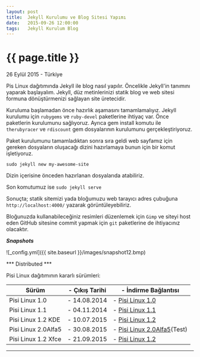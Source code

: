 ```yaml
---
layout: post
title:  Jekyll Kurulumu ve Blog Sitesi Yapımı
date:   2015-09-26 12:00:00
tags:   Jekyll Kurulum Blog
---
```


{{ page.title }}
================

<p class="meta">26 Eylül 2015 - Türkiye</p>

Pis Linux dağıtımında Jekyll ile blog nasıl yapılır. Öncelikle Jekyll'in tanımını yaparak başlayalım. Jekyll, düz metinlerinizi statik blog ve web sitesi formuna  dönüştürmenizi sağlayan site üretecidir.

Kuruluma başlamadan önce hazırlık aşamasını tamamlamalıyız. Jekyll kurulumu için ```rubygems``` ve ```ruby-devel``` paketlerine ihtiyaç var. Önce paketlerin kurulumunu sağlıyoruz. Ayrıca gem install komutu ile ```therubyracer``` ve ```rdiscount```
gem dosyalarının kurulumunu gerçekleştiriyoruz.

Paket kurulumunu tamamladıktan sonra sıra geldi web sayfamız için gereken dosyaların oluşacağı dizini hazırlamaya bunun için bir komut işletiyoruz.

```sudo jekyll new my-awesome-site```

Dizin içerisine önceden hazırlanan dosyalarıda atabiliriz.

Son komutumuz ise  ```sudo jekyll serve```

Sonuçta; statik sitemizi yada bloğumuzu web tarayıcı adres çubuğuna ```http://localhost:4000/``` yazarak görüntüleyebiliriz.

Bloğunuzda kullanabileceğiniz resimleri düzenlemek için ```Gimp``` ve siteyi host eden GitHub sitesine commit yapmak için ```git``` paketlerine de ihtiyacınız olacaktır.

***Snapshots***

![_config.yml]({{ site.baseurl }}/images/snapshot12.bmp)

*** Distributed ***

Pisi Linux dağıtımının kararlı sürümleri:

| Sürüm                  |- Çıkış Tarihi |- İndirme Bağlantısı |
|------------------------|---------------|---------------------|
| Pisi Linux 1.0         |- 14.08.2014   |- [Pisi Linux 1.0](https://sourceforge.net/projects/pisilinux/files/1.0/)|
| Pisi Linux 1.1         |- 04.11.2014   |- [Pisi Linux 1.1](https://sourceforge.net/projects/pisilinux/files/1.1/)|
| Pisi Linux 1.2 KDE     |- 10.07.2015   |- [Pisi Linux 1.2](https://sourceforge.net/projects/pisilinux/files/1.2/)|
| Pisi Linux 2.0Alfa5    |- 30.08.2015   |- [Pisi Linux 2.0Alfa5](https://openload.co/f/vuimrNgPjSE/Pisi-Linux-2.0-Alfa5-KDE5-KaraKedi-x86_64.iso)(Test)
| Pisi Linux 1.2 Xfce    |- 21.09.2015   |- [Pisi Linux 1.2](https://openload.co/f/R6JeYpGW3BM/Pisi-Linux-1.2-XFCE-x86_64.iso)|


---